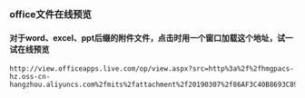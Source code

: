 ### office文件在线预览

#### 对于word、excel、ppt后缀的附件文件，点击时用一个窗口加载这个地址，试一试在线预览
```
http://view.officeapps.live.com/op/view.aspx?src=http%3a%2f%2fhmgpacs-hz.oss-cn-hangzhou.aliyuncs.com%2fmits%2fattachment%2f20190307%2f86AF3C40B8693C8987C3E77BC808E60A.doc%3fExpires%3d1551942931%26OSSAccessKeyId%3d47IkKlW747TpsKav%26Signature%3dcJWy82vo0BvMkLa9APro6EN0Tso%253D
```

